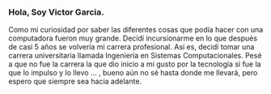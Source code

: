 ### Hola, Soy Victor Garcia. 

Como mi curiosidad por saber las diferentes cosas que podía hacer con una computadora fueron muy grande. Decidí incursionarme en lo que después de casi 5 años se volvería mi carrera profesional. Así es, decidí tomar una carrera universitaria llamada Ingeniería en Sistemas Computacionales. Pesé a que no fue la carrera la que dio inicio a mi gusto por la tecnología si fue la que lo impulso y lo llevo … , bueno aún no sé hasta donde me llevará, pero espero que siempre sea hacia adelante.




